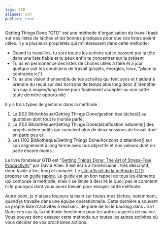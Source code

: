 ```yaml
---
tags: GTD
aliases: GTD
publish: true
---
```


Getting Things Done "GTD" est une méthode d'organisation du travail basé sur des listes de tâches et les bonnes pratiques pour que ces listes soient utiles.
Il y a plusieurs propriétés qui m'intéressent dans cette méthode:

* Quand tu travailles, tu sors toutes les actions qui te passent par la tête dans une liste fiable et tu peux enfin te concentrer sur le présent
* Tu as en permanence des listes de choses utiles à faire et à jour quelque soit tes conditions de travail (projets, énergies, lieux, "place ta contrainte ici")
* Tu as une vision d'ensemble de tes activités qui font sens et t'aident à prendre du recul sur des horizons de temps plus long donc d'identifier ton cap à moyen/long terme pour finalement accepter ou non cette toute dernière opportunité

Il y a trois types de gestions dans la méthode : 

1. La [[02 Bibliothèque/Getting Things Done/gestion des tâches]] au quotidien dont tout le monde parle,
2. La [[02 Bibliothèque/Getting Things Done/planification naturelle]] des projets même petits qui cumulent plus de deux sessions de travail dont on parle peu et 
3. Les [[02 Bibliothèque/Getting Things Done/horizons d'attention]] sur son alignement à long terme avec nos objectifs et nos valeurs dont on parle encore moins.

Le livre fondateur GTD est "[Getting Things Done: The Art of Stress-Free Productivity](https://www.goodreads.com/book/show/1633.Getting_Things_Done)" par David Allen. 
Il est écris à l'américaine : très descriptif, donc facile à lire, long et complet.
Le [site officiel de la méthode GTD](https://gettingthingsdone.com/) propose un [guide rapide](https://store.gettingthingsdone.com/GTD-Methodology-Guides-p/40102.htm).
Le guide est un bon rappel de tous les éléments qui compose la méthode, mais il se limite à décrire le quoi, pas le comment ni le pourquoi dont vous aurez besoin pour essayer cette méthode.

Autre point, je n'ai pas toujours la main sur toutes mes tâches, notamment, quand je travaille dans une équipe opérationnelle.
Cette dernière a souvent sa propre liste d'activités à réaliser...
Je parle de toi le backlog dans Jira !
Dans ces cas là, la méthode fonctionne pour les autres aspects de ma vie.
Vous pouvez donc essayer cette méthode sur toutes les autres activités où vous décider de vos prochaines actions.
